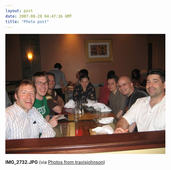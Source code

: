 ```yaml
---
layout: post
date: 2007-08-28 04:47:16 GMT
title: "Photo post"
---
```

![travisj](/images/60da11cdb0bbe4190062d41382237cfc9c0cf58d525c5722205b59d903ccdeec.jpg)

<b>IMG_2732.JPG</b> (via <a href="http://www.flickr.com/photos/travisjohnson/1253973053/">Photos from travisjohnson</a>)